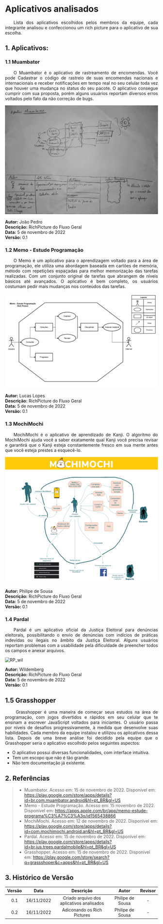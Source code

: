 # Aplicativos analisados 
<p align="justify">&emsp;&emsp;Lista dos aplicativos escolhidos pelos membros da equipe, cada integrante analisou e confeccionou um rich picture para o aplicativo de sua escolha.</p>

## 1. Aplicativos:
### 1.1 Muambator
<p align="justify">&emsp;&emsp;O Muambator é o aplicativo de rastreamento de encomendas. Você pode Cadastrar o código de rastreio de suas encomendas nacionais e internacionais e receber notificações em tempo real no seu celular toda vez que houver uma mudança no status do seu pacote. O aplicativo consegue cumprir com sua proposta, porém alguns usuários reportam diversos erros voltados pelo fato da não correção de bugs.</p>



![RPjoao](./assets/RP_joao.png)


   **Autor:** João Pedro </br>
   **Descrição:** RichPicture do Fluxo Geral </br>
   **Data:** 5 de novembro de 2022 </br>
   **Versão:** 0.1


### 1.2 Memo - Estude Programação
<p align="justify">&emsp;&emsp;O Memo é um aplicativo para o aprendizagem voltado para a área de programação, ele utiliza uma abordagem baseada em cartões de memória, método com repetições espaçadas para melhor memorização das tarefas realizadas. Com um conjunto original de tarefas que abrangem de níveis básicos até avançados. O aplicativo é bem completo, os usuários costumam pedir mais mudanças nos conteúdos das tarefas.</p>

![RP_lopes](./assets/RP_lopes.png)

   **Autor:** Lucas Lopes </br>
   **Descrição:** RichPicture do Fluxo Geral </br>
   **Data:** 5 de novembro de 2022 </br>
   **Versão:** 0.1


### 1.3 MochiMochi
<p align="justify">&emsp;&emsp;MochiMochi é o aplicativo de aprendizado de Kanji. O algoritmo do MochiMochi ajuda você a saber exatamente qual Kanji você precisa revisar e garantirá que o Kanji esteja constantemente fresco em sua mente antes que você esteja prestes a esquecê-lo.</p>

![RP_wil](./assets/RP_phil.png)

   **Autor:** Philipe de Sousa </br>
   **Descrição:** RichPicture do Fluxo Geral </br>
   **Data:** 5 de novembro de 2022 </br>
   **Versão:** 0.1
   
### 1.4  Pardal
<p align="justify">&emsp;&emsp;Pardal é um aplicativo oficial da Justiça Eleitoral para  denúncias eleitorais, possibilitando o envio de denúncias com indícios de práticas indevidas ou ilegais no âmbito da Justiça Eleitoral. Alguns usuários reportam problemas com a usabilidade pela dificuldade de preencher todos os campos e anexar arquivos.</p>

![RP_wil](./assets/RP_wil.png)

   **Autor:** Wildemberg </br>
   **Descrição:** RichPicture do Fluxo Geral </br>
   **Data:** 5 de novembro de 2022 </br>
   **Versão:** 0.1

## 1.5 Grasshopper 
<p align="justify">&emsp;&emsp; Grasshopper é uma maneira de começar seus estudos na área de programação, com jogos divertidos e rápidos em seu celular que te ensinam a escrever JavaScript voltados para iniciantes. O usuário passa por níveis de desafios progressivamente, à medida que desenvolve suas habilidades. Cada membro da equipe instalou e utilizou os aplicativos dessa lista. Depois de uma breve análise foi decidido pela equipe que o Grasshopper seria o aplicativo escolhido pelos seguintes aspectos:

   - O aplicativo possui diversas funcionalidades, com interface intuitiva.
   - Tem um escopo que não é tão grande.
   - Não tem documentação já existente.
   
   
## 2. Referências

> - Muambator. Acesso em: 15 de novembro de 2022. Disponível em: https://play.google.com/store/apps/details?id=br.com.muambator.android&hl=pt_BR&gl=US
> - Memo - Estude Programação. Acesso em: 15 novembro de 2022. Disponível em: https://apps.apple.com/br/app/memo-estude-programa%C3%A7%C3%A3o/id1565438866
> - MochiMochi. Acesso em: 12 de novembro de 2022. Disponível em: https://play.google.com/store/apps/details?id=com.mochimochi.android.an&hl=pt_BR&gl=US
> - Pardal. Acesso em: 15 de novembro de 2022. Disponível em: https://play.google.com/store/apps/details?id=br.jus.trees.pardalmobile&hl=pt_BR&gl=US
> - Grasshopper. Acesso em: 15 de novembro de 2022. Disponível em: https://play.google.com/store/search?q=grassshoper&c=apps&hl=pt_BR&gl=US


## 3. Histórico de Versão
| Versão | Data | Descrição  | Autor        | Revisor |
| :-----: | :----: | :----------: | :------------: | :--------: |
| 0.1 | 16/11/2022 | Criado arquivo dos aplicativos analisados | Philipe de Sousa | - |
| 0.2 | 16/11/2022 | Adiconando os Rich Pictures | Philipe de Sousa | - |
